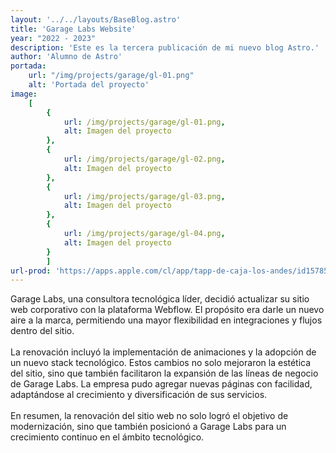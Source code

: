 ```yaml
---
layout: '../../layouts/BaseBlog.astro'
title: 'Garage Labs Website'
year: "2022 - 2023"
description: 'Este es la tercera publicación de mi nuevo blog Astro.'
author: 'Alumno de Astro'
portada: 
    url: "/img/projects/garage/gl-01.png"
    alt: 'Portada del proyecto'
image:
    [
        {
            url: /img/projects/garage/gl-01.png,
            alt: Imagen del proyecto
        },
        {
            url: /img/projects/garage/gl-02.png,
            alt: Imagen del proyecto
        },
        {
            url: /img/projects/garage/gl-03.png,
            alt: Imagen del proyecto
        },
        {
            url: /img/projects/garage/gl-04.png,
            alt: Imagen del proyecto
        }
        ]
url-prod: 'https://apps.apple.com/cl/app/tapp-de-caja-los-andes/id1578548929'
---
```

Garage Labs, una consultora tecnológica líder, decidió actualizar su sitio web corporativo con la plataforma Webflow. El propósito era darle un nuevo aire a la marca, permitiendo una mayor flexibilidad en integraciones y flujos dentro del sitio.
\
\
La renovación incluyó la implementación de animaciones y la adopción de un nuevo stack tecnológico. Estos cambios no solo mejoraron la estética del sitio, sino que también facilitaron la expansión de las líneas de negocio de Garage Labs. La empresa pudo agregar nuevas páginas con facilidad, adaptándose al crecimiento y diversificación de sus servicios.
\
\
En resumen, la renovación del sitio web no solo logró el objetivo de modernización, sino que también posicionó a Garage Labs para un crecimiento continuo en el ámbito tecnológico.